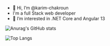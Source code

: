 - 👋 Hi, I’m @karim-chakroun
- I'm a full Stack web developer
- 👀 I’m interested in .NET Core and Angular 13



![Anurag's GitHub stats](https://github-readme-stats.vercel.app/api?username=karim-chakroun&show_icons=true&theme=radical)


![Top Langs](https://github-readme-stats.vercel.app/api/top-langs/?username=karim-chakroun&layout=compact&theme=radical)

<!---
karim-chakroun/karim-chakroun is a ✨ special ✨ repository because its `README.md` (this file) appears on your GitHub profile.
You can click the Preview link to take a look at your changes.
--->
